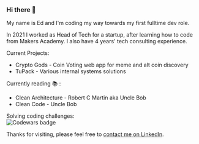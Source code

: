 ### Hi there 👋

My name is Ed and I'm coding my way towards my first fulltime dev role.

In 2021 I worked as Head of Tech for a startup, after learning how to code from Makers Academy. I also have 4 years' tech consulting experience.

Current Projects: 
* Crypto Gods - Coin Voting web app for meme and alt coin discovery
* TuPack -  Various internal systems solutions

Currently reading 📚 :
* Clean Architecture - Robert C Martin aka Uncle Bob
* Clean Code - Uncle Bob

Solving coding challenges:  
![Codewars badge](https://www.codewars.com/users/eds-101/badges/large)

Thanks for visiting, please feel free to [contact me on LinkedIn](https://www.linkedin.com/in/edeman-george-3aaa1387/).
